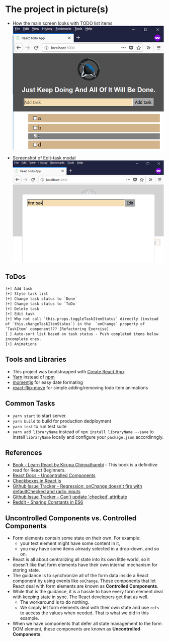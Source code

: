 # The project in picture(s)

- How the main screen looks with TODO list items
![Project Snapshot](todo-list-react-1.png)

- Screenshot of Edit-task modal
![Project Snapshot](todo-list-react-2.png)

## ToDos
    [+] Add task
    [+] Style task list
    [+] Change task status to `Done`
    [+] Change task status to `ToDo`
    [+] Delete task
    [+] Edit task
    [+] Why not call `this.props.toggleTaskItemStatus` directly (instead of `this.changeTaskItemStatus`) in the  `onChange` property of `TaskItem` component??? [Refactoring Exercise]
    [ ] Auto-sort list based on task status - Push completed items below incomplete ones. 
    [+] Animations

## Tools and Libraries
- This project was bootstrapped with [Create React App](https://github.com/facebookincubator/create-react-app).
- [Yarn](https://yarnpkg.com/en/) instead of [npm](https://www.npmjs.com/)
- [momentjs](http://momentjs.com/) for easy date formating
- [react-flip-move](https://github.com/joshwcomeau/react-flip-move) for simple adding/removing todo item animations

## Common Tasks
- `yarn start` to start server.
- `yarn build` to build for production dedployment
- `yarn test` to run test suite
- `yarn add libraryName` instead of `npm install libraryName --save` to install `libraryName` locally and configure your `package.json` accordinngly.

## References
- [Book - Learn React by Kirupa Chinnathambi](https://amzn.to/2ISaSvD) - This book is a definitive read for React Beginners.
- [React Docs - Uncontrolled Components](https://reactjs.org/docs/uncontrolled-components.html)
- [Checkboxes in React.js](http://react.tips/checkboxes-in-react/)
- [Github Issue Tracker - Regression: onChange doesn't fire with defaultChecked and radio inputs](https://github.com/facebook/react/issues/9988)
- [Github Issue Tracker - Can't update 'checked' attribute](https://github.com/facebook/react/issues/6321)
- [Reddit - Sharing Constants in ES6](https://www.reddit.com/r/javascript/comments/3bo42p/sharing_constants_in_es6_modules/)

## Uncontrolled Components vs. Controlled Components
* Form elements contain some state on their own. For example: 
    - your text element might have some content in it, 
    - you may have some items already selected in a drop-down, and so on. 
* React is all about centralizing all state into its own little world, so it doesn't like that form elements have their own internal mechanism for storing state. 
* The guidance is to synchronize all of the form data inside a React component by using events like `onChange`. These components that let React deal with form elements are known as **Controlled Components**.
* While that is the guidance, it is a hassle to have every form element deal with keeping state in sync. The React developers get that as well. 
    - The workaround is to do nothing.
    - We simply let form elements deal with their own state and use `refs` to access the values when needed. That is what we did in this example.
* When we have components that defer all state management to the form DOM element, these components are known as **Uncontrolled Components**.